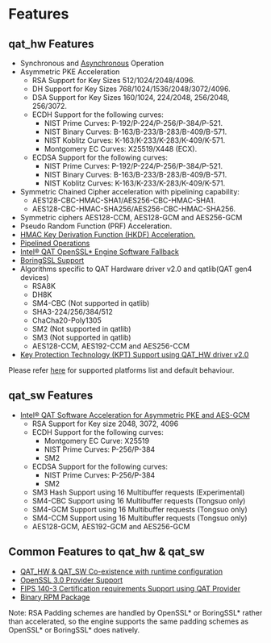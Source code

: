 # Features

## qat_hw Features
* Synchronous and [Asynchronous](async_job.md) Operation
* Asymmetric PKE Acceleration
    * RSA Support for Key Sizes 512/1024/2048/4096.
    * DH Support for Key Sizes 768/1024/1536/2048/3072/4096.
    * DSA Support for Key Sizes 160/1024, 224/2048, 256/2048, 256/3072.
    * ECDH Support for the following curves:
        * NIST Prime Curves: P-192/P-224/P-256/P-384/P-521.
        * NIST Binary Curves: B-163/B-233/B-283/B-409/B-571.
        * NIST Koblitz Curves: K-163/K-233/K-283/K-409/K-571.
        * Montgomery EC Curves: X25519/X448 (ECX).
    * ECDSA Support for the following curves:
        * NIST Prime Curves: P-192/P-224/P-256/P-384/P-521.
        * NIST Binary Curves: B-163/B-233/B-283/B-409/B-571.
        * NIST Koblitz Curves: K-163/K-233/K-283/K-409/K-571.
* Symmetric Chained Cipher acceleration with pipelining capability:
    * AES128-CBC-HMAC-SHA1/AES256-CBC-HMAC-SHA1.
    * AES128-CBC-HMAC-SHA256/AES256-CBC-HMAC-SHA256.
* Symmetric ciphers AES128-CCM, AES128-GCM and AES256-GCM
* Pseudo Random Function (PRF) Acceleration.
* [HMAC Key Derivation Function (HKDF) Acceleration.](qat_hw.md#intel-qat-openssl-engine-hkdf-support)
* [Pipelined Operations](qat_hw.md#using-the-openssl-pipelining-capability)
* [Intel&reg; QAT OpenSSL\* Engine Software Fallback](qat_hw.md#intel-qat-openssl-engine-software-fallback-feature)
* [BoringSSL Support](bssl_support.md)
* Algorithms specific to QAT Hardware driver v2.0 and qatlib(QAT gen4 devices)
  *  RSA8K
  *  DH8K
  *  SM4-CBC (Not supported in qatlib)
  *  SHA3-224/256/384/512
  *  ChaCha20-Poly1305
  *  SM2 (Not supported in qatlib)
  *  SM3 (Not supported in qatlib)
  *  AES128-CCM, AES192-CCM and AES256-CCM
* [Key Protection Technology (KPT) Support using QAT_HW driver v2.0](qat_hw_kpt.md)

Please refer [here](qat_hw_algo.md) for supported platforms list and default behaviour.

## qat_sw Features
* [Intel&reg; QAT Software Acceleration for Asymmetric PKE and AES-GCM](qat_sw.md)
    * RSA Support for Key size 2048, 3072, 4096
    * ECDH Support for the following curves:
        * Montgomery EC Curve: X25519
        * NIST Prime Curves: P-256/P-384
        * SM2
    * ECDSA Support for the following curves:
        * NIST Prime Curves: P-256/P-384
        * SM2
    * SM3 Hash Support using 16 Multibuffer requests (Experimental)
    * SM4-CBC Support using 16 Multibuffer requests (Tongsuo only)
    * SM4-GCM Support using 16 Multibuffer requests (Tongsuo only)
    * SM4-CCM Support using 16 Multibuffer requests (Tongsuo only)
    * AES128-GCM, AES192-GCM and AES256-GCM

## Common Features to qat_hw & qat_sw
* [QAT_HW & QAT_SW Co-existence with runtime configuration](qat_coex.md#qat-hw-and-qat-sw-co-existence)
* [OpenSSL 3.0 Provider Support](qat_common.md#openssl-30-provider-support)
* [FIPS 140-3 Certification requirements Support using QAT Provider](qat_common.md#fips-140-3-certification-requirements-support-using-qat-provider)
* [Binary RPM Package](qat_common.md#binary-rpm-package)

Note: RSA Padding schemes are handled by OpenSSL\* or BoringSSL\* rather than accelerated, so the
engine supports the same padding schemes as OpenSSL\* or BoringSSL\* does natively.
